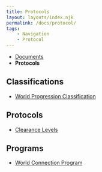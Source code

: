 ```yaml
---
title: Protocols
layout: layouts/index.njk
permalink: /docs/protocol/
tags:
    - Navigation
    - Protocol
---
```

<nav class="text-sm breadcrumbs pb-5">
    <ul>
        <li><a href="/docs">Documents</a></li>
        <li><b>Protocols</b></li>
    </ul>
</nav>

## Classifications
<ul>
    <li>
        <a href="/docs/protocol/wpc/">World Progression Classification</a>
    </li>
</ul>

## Protocols
<ul>
    <li>
        <a href="/docs/protocol/clearance/">Clearance Levels</a>
    </li>
</ul>

## Programs
<ul>
    <li>
        <a href="/docs/protocol/wcp/">World Connection Program</a>
    </li>
</ul>